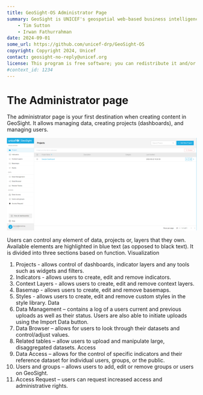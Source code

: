 ```yaml
---
title: GeoSight-OS Administrator Page 
summary: GeoSight is UNICEF's geospatial web-based business intelligence platform.
    - Tim Sutton
    - Irwan Fathurrahman
date: 2024-09-01
some_url: https://github.com/unicef-drp/GeoSight-OS
copyright: Copyright 2024, Unicef
contact: geosight-no-reply@unicef.org
license: This program is free software; you can redistribute it and/or modify it under the terms of the GNU Affero General Public License as published by the Free Software Foundation; either version 3 of the License, or (at your option) any later version.
#context_id: 1234
---
```


# The Administrator page

The administrator page is your first destination when creating content in GeoSight. It allows managing data, creating projects (dashboards), and managing users.

![Administrator Page](img/administrator-page-1.png)

Users can control any element of data, projects or, layers that they own. Available elements are highlighted in blue text (as opposed to black text).
It is divided into three sections based on function.
Visualization
1.	Projects - allows control of dashboards, indicator layers and any tools such as widgets and filters.
2.	Indicators - allows users to create, edit and remove indicators.
3.	Context Layers - allows users to create, edit and remove context layers.
4.	Basemap - allows users to create, edit and remove basemaps.
5.	Styles - allows users to create, edit and remove custom styles in the style library.
Data
1.	Data Management – contains a log of a users current and previous uploads as well as their status. Users are also able to initiate uploads using the Import Data button.
2.	Data Browser – allows for users to look through their datasets and control/adjust values.
3.	Related tables – allow users to upload and manipulate large, disaggregated datasets.
Access
1.	Data Access – allows for the control of specific indicators and their reference dataset for individual users, groups, or the public.
2.	Users and groups – allows users to add, edit or remove groups or users on GeoSight.
3.	Access Request – users can request increased access and administrative rights.
